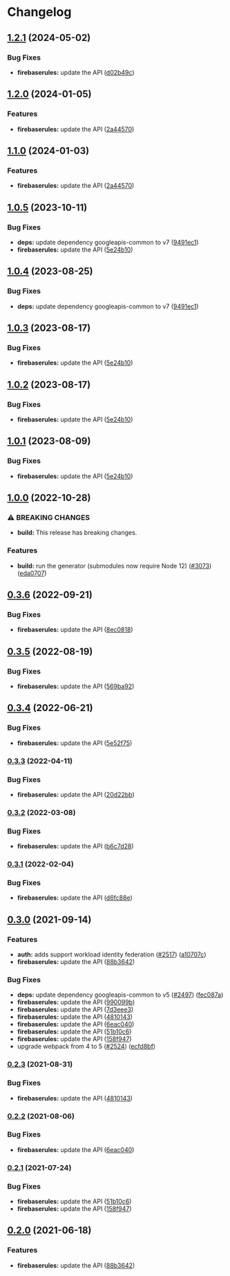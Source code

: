 # Changelog

## [1.2.1](https://github.com/googleapis/google-api-nodejs-client/compare/firebaserules-v1.2.0...firebaserules-v1.2.1) (2024-05-02)


### Bug Fixes

* **firebaserules:** update the API ([d02b49c](https://github.com/googleapis/google-api-nodejs-client/commit/d02b49c84908b0757a6525665b9451092c0ee3dd))

## [1.2.0](https://github.com/googleapis/google-api-nodejs-client/compare/firebaserules-v1.1.0...firebaserules-v1.2.0) (2024-01-05)


### Features

* **firebaserules:** update the API ([2a44570](https://github.com/googleapis/google-api-nodejs-client/commit/2a445705f00f8b85a0f7717cd4707c7308953e0a))

## [1.1.0](https://github.com/googleapis/google-api-nodejs-client/compare/firebaserules-v1.0.5...firebaserules-v1.1.0) (2024-01-03)


### Features

* **firebaserules:** update the API ([2a44570](https://github.com/googleapis/google-api-nodejs-client/commit/2a445705f00f8b85a0f7717cd4707c7308953e0a))

## [1.0.5](https://github.com/googleapis/google-api-nodejs-client/compare/firebaserules-v1.0.4...firebaserules-v1.0.5) (2023-10-11)


### Bug Fixes

* **deps:** update dependency googleapis-common to v7 ([9491ec1](https://github.com/googleapis/google-api-nodejs-client/commit/9491ec1cdc3c413e7d73edcfcd59cf5c28a7c855))
* **firebaserules:** update the API ([5e24b10](https://github.com/googleapis/google-api-nodejs-client/commit/5e24b105f7b331fcc77d2a6de2524702a613ce45))

## [1.0.4](https://github.com/googleapis/google-api-nodejs-client/compare/firebaserules-v1.0.3...firebaserules-v1.0.4) (2023-08-25)


### Bug Fixes

* **deps:** update dependency googleapis-common to v7 ([9491ec1](https://github.com/googleapis/google-api-nodejs-client/commit/9491ec1cdc3c413e7d73edcfcd59cf5c28a7c855))

## [1.0.3](https://github.com/googleapis/google-api-nodejs-client/compare/firebaserules-v1.0.2...firebaserules-v1.0.3) (2023-08-17)


### Bug Fixes

* **firebaserules:** update the API ([5e24b10](https://github.com/googleapis/google-api-nodejs-client/commit/5e24b105f7b331fcc77d2a6de2524702a613ce45))

## [1.0.2](https://github.com/googleapis/google-api-nodejs-client/compare/firebaserules-v1.0.1...firebaserules-v1.0.2) (2023-08-17)


### Bug Fixes

* **firebaserules:** update the API ([5e24b10](https://github.com/googleapis/google-api-nodejs-client/commit/5e24b105f7b331fcc77d2a6de2524702a613ce45))

## [1.0.1](https://github.com/googleapis/google-api-nodejs-client/compare/firebaserules-v1.0.0...firebaserules-v1.0.1) (2023-08-09)


### Bug Fixes

* **firebaserules:** update the API ([5e24b10](https://github.com/googleapis/google-api-nodejs-client/commit/5e24b105f7b331fcc77d2a6de2524702a613ce45))

## [1.0.0](https://github.com/googleapis/google-api-nodejs-client/compare/firebaserules-v0.3.6...firebaserules-v1.0.0) (2022-10-28)


### ⚠ BREAKING CHANGES

* **build:** This release has breaking changes.

### Features

* **build:** run the generator (submodules now require Node 12) ([#3073](https://github.com/googleapis/google-api-nodejs-client/issues/3073)) ([eda0707](https://github.com/googleapis/google-api-nodejs-client/commit/eda07079dadab46a80b6f9ede618f4f43030169e))

## [0.3.6](https://github.com/googleapis/google-api-nodejs-client/compare/firebaserules-v0.3.5...firebaserules-v0.3.6) (2022-09-21)


### Bug Fixes

* **firebaserules:** update the API ([8ec0818](https://github.com/googleapis/google-api-nodejs-client/commit/8ec0818a99a7b67b64ffd7bd9072cc6d2d5b7392))

## [0.3.5](https://github.com/googleapis/google-api-nodejs-client/compare/firebaserules-v0.3.4...firebaserules-v0.3.5) (2022-08-19)


### Bug Fixes

* **firebaserules:** update the API ([569ba92](https://github.com/googleapis/google-api-nodejs-client/commit/569ba92164355d1c14c7ffc3bb7071567336f686))

## [0.3.4](https://github.com/googleapis/google-api-nodejs-client/compare/firebaserules-v0.3.3...firebaserules-v0.3.4) (2022-06-21)


### Bug Fixes

* **firebaserules:** update the API ([5e52f75](https://github.com/googleapis/google-api-nodejs-client/commit/5e52f7514df729910fbcce41246d78789b440222))

### [0.3.3](https://github.com/googleapis/google-api-nodejs-client/compare/firebaserules-v0.3.2...firebaserules-v0.3.3) (2022-04-11)


### Bug Fixes

* **firebaserules:** update the API ([20d22bb](https://github.com/googleapis/google-api-nodejs-client/commit/20d22bb7adc75621e76513823ff7157c924eb4f4))

### [0.3.2](https://github.com/googleapis/google-api-nodejs-client/compare/firebaserules-v0.3.1...firebaserules-v0.3.2) (2022-03-08)


### Bug Fixes

* **firebaserules:** update the API ([b6c7d28](https://github.com/googleapis/google-api-nodejs-client/commit/b6c7d28b3ff3ad0b71ad732408bbcbb370649c63))

### [0.3.1](https://github.com/googleapis/google-api-nodejs-client/compare/firebaserules-v0.3.0...firebaserules-v0.3.1) (2022-02-04)


### Bug Fixes

* **firebaserules:** update the API ([d6fc88e](https://github.com/googleapis/google-api-nodejs-client/commit/d6fc88eed073345e77915693f008ab9b944daed9))

## [0.3.0](https://www.github.com/googleapis/google-api-nodejs-client/compare/firebaserules-v0.2.3...firebaserules-v0.3.0) (2021-09-14)


### Features

* **auth:** adds support workload identity federation ([#2517](https://www.github.com/googleapis/google-api-nodejs-client/issues/2517)) ([a10707c](https://www.github.com/googleapis/google-api-nodejs-client/commit/a10707c477759e7c9ef6360a2fe800856fb600c1))
* **firebaserules:** update the API ([88b3642](https://www.github.com/googleapis/google-api-nodejs-client/commit/88b3642ef788e0c12650824cc4fb3be60d0e5c1d))


### Bug Fixes

* **deps:** update dependency googleapis-common to v5 ([#2497](https://www.github.com/googleapis/google-api-nodejs-client/issues/2497)) ([fec087a](https://www.github.com/googleapis/google-api-nodejs-client/commit/fec087abcf3d994dd41c3ffa0a0c12b1f9f09dae))
* **firebaserules:** update the API ([990099b](https://www.github.com/googleapis/google-api-nodejs-client/commit/990099b9f2b03fb7da4ab27de2fceba630dc39f6))
* **firebaserules:** update the API ([7d3eee3](https://www.github.com/googleapis/google-api-nodejs-client/commit/7d3eee3878c5e0186ead3d15081884f91e627a9e))
* **firebaserules:** update the API ([4810143](https://www.github.com/googleapis/google-api-nodejs-client/commit/481014347fbc009a10b06e17c19f8bdddaaaea85))
* **firebaserules:** update the API ([6eac040](https://www.github.com/googleapis/google-api-nodejs-client/commit/6eac040ba9b1e5f8ef18080a79de3d800559ac83))
* **firebaserules:** update the API ([51b10c6](https://www.github.com/googleapis/google-api-nodejs-client/commit/51b10c6f13cfa94d5dcab67dc4cf4a539f78b8e3))
* **firebaserules:** update the API ([158f947](https://www.github.com/googleapis/google-api-nodejs-client/commit/158f9476ade57c9524deed512c0a26b327a0c65a))
* upgrade webpack from 4 to 5  ([#2524](https://www.github.com/googleapis/google-api-nodejs-client/issues/2524)) ([ecfd8bf](https://www.github.com/googleapis/google-api-nodejs-client/commit/ecfd8bfcd06e1beabff7ec9a8c4000222379eb8d))

### [0.2.3](https://www.github.com/googleapis/google-api-nodejs-client/compare/firebaserules-v0.2.2...firebaserules-v0.2.3) (2021-08-31)


### Bug Fixes

* **firebaserules:** update the API ([4810143](https://www.github.com/googleapis/google-api-nodejs-client/commit/481014347fbc009a10b06e17c19f8bdddaaaea85))

### [0.2.2](https://www.github.com/googleapis/google-api-nodejs-client/compare/firebaserules-v0.2.1...firebaserules-v0.2.2) (2021-08-06)


### Bug Fixes

* **firebaserules:** update the API ([6eac040](https://www.github.com/googleapis/google-api-nodejs-client/commit/6eac040ba9b1e5f8ef18080a79de3d800559ac83))

### [0.2.1](https://www.github.com/googleapis/google-api-nodejs-client/compare/firebaserules-v0.2.0...firebaserules-v0.2.1) (2021-07-24)


### Bug Fixes

* **firebaserules:** update the API ([51b10c6](https://www.github.com/googleapis/google-api-nodejs-client/commit/51b10c6f13cfa94d5dcab67dc4cf4a539f78b8e3))
* **firebaserules:** update the API ([158f947](https://www.github.com/googleapis/google-api-nodejs-client/commit/158f9476ade57c9524deed512c0a26b327a0c65a))

## [0.2.0](https://www.github.com/googleapis/google-api-nodejs-client/compare/firebaserules-v0.1.0...firebaserules-v0.2.0) (2021-06-18)


### Features

* **firebaserules:** update the API ([88b3642](https://www.github.com/googleapis/google-api-nodejs-client/commit/88b3642ef788e0c12650824cc4fb3be60d0e5c1d))
